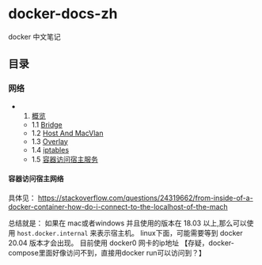 # docker-docs-zh
docker 中文笔记

## 目录

### 网络

- 1.  [概览](https://github.com/huyinghuan/docker-docs-zh/blob/master/network/overview.md)
  - 1.1 [Bridge](https://github.com/huyinghuan/docker-docs-zh/blob/master/network/bridge.md)
  - 1.2 [Host And MacVlan](https://github.com/huyinghuan/docker-docs-zh/blob/master/network/HostAndMacVlan.md)
  - 1.3 [Overlay](https://github.com/huyinghuan/docker-docs-zh/blob/master/network/overlay.md)
  - 1.4 [iptables](https://github.com/huyinghuan/docker-docs-zh/blob/master/network/iptables.md)
  - 1.5 [容器访问宿主服务](#container-connect-host)
  
  
  
#### <a href="#container-connect-host"></a> 容器访问宿主网络
具体见：
https://stackoverflow.com/questions/24319662/from-inside-of-a-docker-container-how-do-i-connect-to-the-localhost-of-the-mach

总结就是：
如果在 mac或者windows 并且使用的版本在 18.03 以上,那么可以使用 `host.docker.internal` 来表示宿主机。
linux下面，可能需要等到 docker 20.04 版本才会出现。 目前使用 docker0 网卡的ip地址 【存疑，docker-compose里面好像访问不到，直接用docker run可以访问到？】
